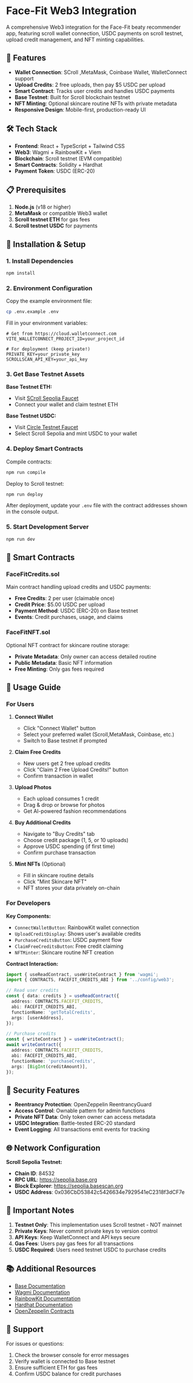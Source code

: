 # Face-Fit Web3 Integration

A comprehensive Web3 integration for the Face-Fit beaty recommender app, featuring scroll wallet connection, USDC payments on scroll testnet, upload credit management, and NFT minting capabilities.

## 🚀 Features

- **Wallet Connection**: SCroll ,MetaMask, Coinbase Wallet, WalletConnect support
- **Upload Credits**: 2 free uploads, then pay $5 USDC per upload
- **Smart Contract**: Tracks user credits and handles USDC payments
- **Base Testnet**: Built for Scroll blockchain testnet
- **NFT Minting**: Optional skincare routine NFTs with private metadata
- **Responsive Design**: Mobile-first, production-ready UI

## 🛠 Tech Stack

- **Frontend**: React + TypeScript + Tailwind CSS
- **Web3**: Wagmi + RainbowKit + Viem
- **Blockchain**: Scroll testnet (EVM compatible)
- **Smart Contracts**: Solidity + Hardhat
- **Payment Token**: USDC (ERC-20)

## 📋 Prerequisites

1. **Node.js** (v18 or higher)
2. **MetaMask** or compatible Web3 wallet
3. **Scroll testnet ETH** for gas fees
4. **Scroll testnet USDC** for payments

## 🔧 Installation & Setup

### 1. Install Dependencies

```bash
npm install
```

### 2. Environment Configuration

Copy the example environment file:
```bash
cp .env.example .env
```

Fill in your environment variables:
```env
# Get from https://cloud.walletconnect.com
VITE_WALLETCONNECT_PROJECT_ID=your_project_id

# For deployment (keep private!)
PRIVATE_KEY=your_private_key
SCROLLSCAN_API_KEY=your_api_key
```

### 3. Get Base Testnet Assets

**Base Testnet ETH:**
- Visit [SCroll Sepolia Faucet](https://www.alchemy.com/faucets/base-sepolia)
- Connect your wallet and claim testnet ETH

**Base Testnet USDC:**
- Visit [Circle Testnet Faucet](https://faucet.circle.com/)
- Select Scroll Sepolia and mint USDC to your wallet

### 4. Deploy Smart Contracts

Compile contracts:
```bash
npm run compile
```

Deploy to Scroll testnet:
```bash
npm run deploy
```

After deployment, update your `.env` file with the contract addresses shown in the console output.

### 5. Start Development Server

```bash
npm run dev
```

## 📄 Smart Contracts

### FaceFitCredits.sol
Main contract handling upload credits and USDC payments:
- **Free Credits**: 2 per user (claimable once)
- **Credit Price**: $5.00 USDC per upload
- **Payment Method**: USDC (ERC-20) on Base testnet
- **Events**: Credit purchases, usage, and claims

### FaceFitNFT.sol
Optional NFT contract for skincare routine storage:
- **Private Metadata**: Only owner can access detailed routine
- **Public Metadata**: Basic NFT information
- **Free Minting**: Only gas fees required

## 🎯 Usage Guide

### For Users

1. **Connect Wallet**
   - Click "Connect Wallet" button
   - Select your preferred wallet (Scroll,MetaMask, Coinbase, etc.)
   - Switch to Base testnet if prompted

2. **Claim Free Credits**
   - New users get 2 free upload credits
   - Click "Claim 2 Free Upload Credits!" button
   - Confirm transaction in wallet

3. **Upload Photos**
   - Each upload consumes 1 credit
   - Drag & drop or browse for photos
   - Get AI-powered fashion recommendations

4. **Buy Additional Credits**
   - Navigate to "Buy Credits" tab
   - Choose credit package (1, 5, or 10 uploads)
   - Approve USDC spending (if first time)
   - Confirm purchase transaction

5. **Mint NFTs** (Optional)
   - Fill in skincare routine details
   - Click "Mint Skincare NFT"
   - NFT stores your data privately on-chain

### For Developers

**Key Components:**
- `ConnectWalletButton`: RainbowKit wallet connection
- `UploadCreditDisplay`: Shows user's available credits
- `PurchaseCreditsButton`: USDC payment flow
- `ClaimFreeCreditsButton`: Free credit claiming
- `NFTMinter`: Skincare routine NFT creation

**Contract Interaction:**
```typescript
import { useReadContract, useWriteContract } from 'wagmi';
import { CONTRACTS, FACEFIT_CREDITS_ABI } from '../config/web3';

// Read user credits
const { data: credits } = useReadContract({
  address: CONTRACTS.FACEFIT_CREDITS,
  abi: FACEFIT_CREDITS_ABI,
  functionName: 'getTotalCredits',
  args: [userAddress],
});

// Purchase credits
const { writeContract } = useWriteContract();
await writeContract({
  address: CONTRACTS.FACEFIT_CREDITS,
  abi: FACEFIT_CREDITS_ABI,
  functionName: 'purchaseCredits',
  args: [BigInt(creditAmount)],
});
```

## 🔐 Security Features

- **Reentrancy Protection**: OpenZeppelin ReentrancyGuard
- **Access Control**: Ownable pattern for admin functions
- **Private NFT Data**: Only token owner can access metadata
- **USDC Integration**: Battle-tested ERC-20 standard
- **Event Logging**: All transactions emit events for tracking

## 🌐 Network Configuration

**Scroll Sepolia Testnet:**
- **Chain ID**: 84532
- **RPC URL**: https://sepolia.base.org
- **Block Explorer**: https://sepolia.basescan.org
- **USDC Address**: 0x036CbD53842c5426634e7929541eC2318f3dCF7e

## 🚨 Important Notes

1. **Testnet Only**: This implementation uses Scroll testnet - NOT mainnet
2. **Private Keys**: Never commit private keys to version control
3. **API Keys**: Keep WalletConnect and API keys secure
4. **Gas Fees**: Users pay gas fees for all transactions
5. **USDC Required**: Users need testnet USDC to purchase credits

## 📚 Additional Resources

- [Base Documentation](https://docs.scroll.org/)
- [Wagmi Documentation](https://wagmi.sh/)
- [RainbowKit Documentation](https://www.rainbowkit.com/)
- [Hardhat Documentation](https://hardhat.org/)
- [OpenZeppelin Contracts](https://docs.openzeppelin.com/contracts/)

## 🤝 Support

For issues or questions:
1. Check the browser console for error messages
2. Verify wallet is connected to Base testnet
3. Ensure sufficient ETH for gas fees
4. Confirm USDC balance for credit purchases

